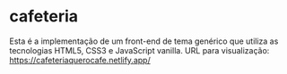 # cafeteria
Esta é a implementação de um front-end de tema genérico que utiliza as tecnologias HTML5, CSS3 e JavaScript vanilla.
 URL para visualização:
https://cafeteriaquerocafe.netlify.app/
